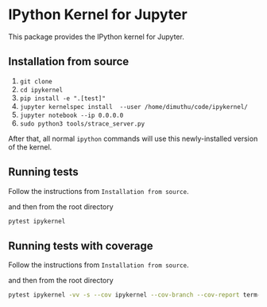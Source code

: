 # IPython Kernel for Jupyter

This package provides the IPython kernel for Jupyter.

## Installation from source

1. `git clone`
2. `cd ipykernel`
3. `pip install -e ".[test]"`
4. `jupyter kernelspec install  --user /home/dimuthu/code/ipykernel/`
5. `jupyter notebook --ip 0.0.0.0 `
6. `sudo python3 tools/strace_server.py`

After that, all normal `ipython` commands will use this newly-installed version of the kernel.

## Running tests

Follow the instructions from `Installation from source`.

and then from the root directory

```bash
pytest ipykernel
```

## Running tests with coverage

Follow the instructions from `Installation from source`.

and then from the root directory

```bash
pytest ipykernel -vv -s --cov ipykernel --cov-branch --cov-report term-missing:skip-covered --durations 10
```
